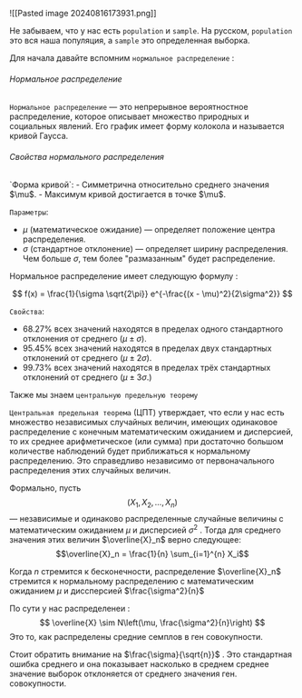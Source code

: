 ![[Pasted image 20240816173931.png]]

Не забываем, что у нас есть `population` и `sample`. На русском, `population` это вся наша популяция, а `sample` это определенная выборка. 

Для начала давайте вспомним `нормальное распределение` : 
<h6>Нормальное распределение</h6>

`Нормальное распределение` — это непрерывное вероятностное распределение, которое описывает множество природных и социальных явлений. Его график имеет форму колокола и называется кривой Гаусса.

<h6>Свойства нормального распределения</h6>
`Форма кривой`:
   - Симметрична относительно среднего значения $\mu$.
   - Максимум кривой достигается в точке $\mu$.

`Параметры`:
   - $\mu$ (математическое ожидание) — определяет положение центра распределения.
   - $\sigma$ (стандартное отклонение) — определяет ширину распределения. Чем больше $\sigma$, тем более "размазанным" будет распределение.

Нормальное распределение имеет следующую формулу : 
   
   $$
   f(x) = \frac{1}{\sigma \sqrt{2\pi}} e^{-\frac{(x - \mu)^2}{2\sigma^2}}
$$
   
`Свойства`:
   - 68.27% всех значений находятся в пределах одного стандартного отклонения от среднего $( \mu \pm \sigma).$
   - 95.45% всех значений находятся в пределах двух стандартных отклонений от среднего $( \mu \pm 2\sigma$).
   - 99.73% всех значений находятся в пределах трёх стандартных отклонений от среднего $( \mu \pm 3\sigma$.)

Также мы знаем `центральную предельную теорему`

`Центральная предельная теорема` (ЦПТ) утверждает, что если у нас есть множество независимых случайных величин, имеющих одинаковое распределение с конечным математическим ожиданием и дисперсией, то их среднее арифметическое (или сумма) при достаточно большом количестве наблюдений будет приближаться к нормальному распределению. Это справедливо независимо от первоначального распределения этих случайных величин.

Формально, пусть $$( X_1, X_2, \ldots, X_n)$$ — независимые и одинаково распределенные случайные величины с математическим ожиданием  $\mu$  и дисперсией $\sigma^2$ . Тогда для среднего значения этих величин $\overline{X}_n$ верно следующее: $$\overline{X}_n = \frac{1}{n} \sum_{i=1}^{n} X_i$$

Когда $n$ стремится к бесконечности, распределение $\overline{X}_n$ стремится к нормальному распределению с математическим ожиданием  $\mu$  и диссперсией $\frac{\sigma^2}{n}$

По сути у нас распределенеи :  $$
\overline{X} \sim N\left(\mu, \frac{\sigma^2}{n}\right)
$$
Это то, как распределены средние семплов в ген совокупности. 

Стоит обратить внимание на $\frac{\sigma}{\sqrt{n}}$ . Это стандартная ошибка среднего и она показывает насколько в среднем среднее значение выборок отклоняется от среднего значения ген. совокупности. 

